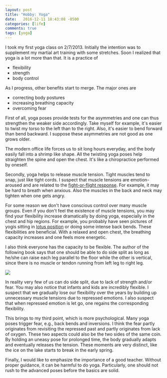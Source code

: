 ```yaml
---
layout: post
title: "Hobby: Yoga"
date:   2016-12-11 18:43:08 -0500
categories: [life]
comments: true
tags: [yoga]
---
```


I took my first yoga class on 2/7/2013.
Initially the intention was to supplement my martial art training with some stretches.
Soon I realized that yoga is a lot more than that.
It is a practice of

* flexibility
* strength
* body control

As I progress, other benefits start to merge. The major ones are

* correcting body postures
* increasing breathing capacity
* overcoming fear

First of all, yoga poses provide tests for the asymmetries and one can thus strengthen the weaker side accordingly.
Take myself for example, it's easier to twist my torso to the left than to the right.
Also, it's easier to bend forward than bend backward.
I suppose these asymmetries are not good as one grows older. 

The modern office life forces us to sit long hours everyday, and the body easily fall into a shrimp like shape.
All the twisting yoga poses help straighten the spine and open the chest. It's like a chiropractice performed by oneself.

Secondly, yoga helps to release muscle tension.
Tight muscles tend to snap, just like tight cords.
I suspect that muscle tensions are emotion-aroused and are related to the [fight-or-flight response](https://en.wikipedia.org/wiki/Fight-or-flight_response).
For example, it may be hard to breath when anxious.
Also the muscles in the back and neck may tighten when one gets angry.

For some reason we don't have conscious control over many muscle groups.
Even if you don't feel the existence of muscle tensions,
you may find your flexibility increase dramatically by doing yoga,
especially in the chest and hip regions.
For example, you probably have seen pictures of yogis sitting in [lotus position](https://en.wikipedia.org/wiki/Lotus_position) or doing some intense back bends.
These flexibilities are beneficial.
With a relaxed and open chest, the breathing capacity increases and one feels more energetic.

I also think everyone has the capacity to be flexible.
The author of the following book says that one should be able to do side split as long as he/she can raise each leg parallel to the floor while the other is vertical,
since there is no muscle or tendon running from left leg to right leg.

<a target="_blank"  href="https://www.amazon.com/gp/product/0940149451/ref=as_li_tl?ie=UTF8&camp=1789&creative=9325&creativeASIN=0940149451&linkCode=as2&tag=nosarthur2016-20&linkId=46f952bbe720e17d54ffe57216957d2a"><img border="0" src="//ws-na.amazon-adsystem.com/widgets/q?_encoding=UTF8&MarketPlace=US&ASIN=0940149451&ServiceVersion=20070822&ID=AsinImage&WS=1&Format=_SL250_&tag=nosarthur2016-20" ></a><img src="//ir-na.amazon-adsystem.com/e/ir?t=nosarthur2016-20&l=am2&o=1&a=0940149451" width="1" height="1" border="0" alt="" style="border:none !important; margin:0px !important;" />

In reality very few of us can do side split, due to lack of strength and/or fear.
You may also notice that infants and kids are incredibly flexible.
I suspect that we gradually lose our flexibility over the years by building up unnecessary muscle tensions due to repressed emotions.
I also suspect that when repressed emotion is let go, one regains the corresponding flexibility.

This brings to my third point, which is more psychological.
Many yoga poses trigger fear, e.g., back bends and inversions.
I think the fear partly originates from revisiting the repressed past and partly originates from lack of oxygen.
These two aspects could also be the two sides of the same coin.
By holding an uneasy pose for prolonged time, the body gradually adapts and eventually releases the tension.
These moments are very distinct, like the ice on the lake starts to break in the early spring.

Finally, I would like to emphasize the importance of a good teacher. 
Without proper guidance, it can be harmful to do yoga.
Particularly, one should not rush to the advanced poses before the basics are solid.
